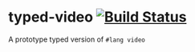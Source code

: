 # typed-video [![Build Status](https://travis-ci.org/stchang/typed-video.svg?branch=master)](https://travis-ci.org/stchang/typed-video)

A prototype typed version of `#lang video`